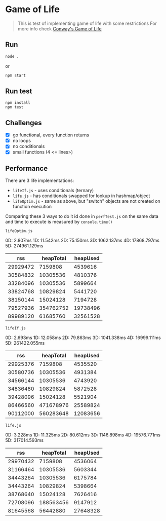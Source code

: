 # Game of Life

> This is test of implementing game of life with some restrictions
> For more info check [Conway's Game of Life](https://en.wikipedia.org/wiki/Conway's_Game_of_Life)

## Run

```bash
node .
```

or

```bash
npm start
```

## Run test

```
npm install
npm test
```

## Challenges

* [x] go functional, every function returns
* [x] no loops
* [x] no conditionals
* [x] small functions (4 <= lines>)

## Performance

There are 3 life implementations:

* `lifeIf.js` - uses conditionals (ternary)
* `life.js` - has conditionals swapped for lookup in hashmap/object
* `lifeOptim.js` - same as above, but "switch" objects are not created on function execution

Comparing these 3 ways to do it id done in `perfTest.js` on the same data and time to execute
is measured by `console.time()`

`lifeOptim.js`

0D: 2.807ms
1D: 11.542ms
2D: 75.150ms
3D: 1062.137ms
4D: 17868.797ms
5D: 274961.129ms

|       rss | heapTotal |  heapUsed |
|-----------|-----------|-----------|
|  29929472 |   7159808 |   4539616 |
|  30584832 |  10305536 |   4810376 |
|  33284096 |  10305536 |   5899664 |
|  33824768 |  10829824 |   5441720 |
|  38150144 |  15024128 |   7194728 |
|  79527936 | 354762752 |  19738496 |
|  89989120 |  61685760 |  32561528 |

`lifeIf.js`

0D: 2.693ms
1D: 12.058ms
2D: 79.863ms
3D: 1041.338ms
4D: 16999.111ms
5D: 261422.055ms

|       rss | heapTotal |  heapUsed |
|-----------|-----------|-----------|
|  29925376 |   7159808 |   4535520 |
|  30580736 |  10305536 |   4931384 |
|  34566144 |  10305536 |   4743920 |
|  34836480 |  10829824 |   5872528 |
|  39428096 |  15024128 |   5521904 |
|  86466560 | 471678976 |  25589824 |
|  90112000 | 560283648 |  12083656 |

`life.js`

0D: 3.228ms
1D: 11.325ms
2D: 80.612ms
3D: 1146.898ms
4D: 19576.771ms
5D: 317014.593ms

|       rss | heapTotal |  heapUsed |
|-----------|-----------|-----------|
|  29970432 |   7159808 |   4536064 |
|  31166464 |  10305536 |   5603344 |
|  34443264 |  10305536 |   6175784 |
|  34443264 |  10829824 |   5398664 |
|  38768640 |  15024128 |   7626416 |
|  72708096 | 188563456 |   9147912 |
|  81645568 |  56442880 |  27648328 |
